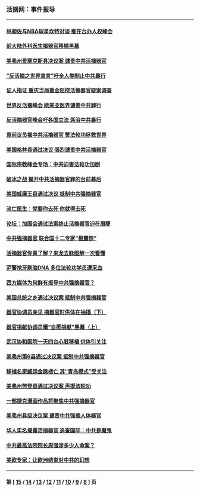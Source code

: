 ### 活摘网：事件报导
---
#### [林昶佐与NBA球星坎特对谈 推在台办人权峰会](../../pages/nf5877/n13414467.md?12110430) 
#### [前大陆外科医生揭器官移植黑幕](../../pages/nf5877/n13401416.md?12110430) 
#### [美弗州爱塞克斯县决议案 谴责中共活摘器官](../../pages/nf5877/n13320919.md?12110430) 
#### [“反活摘之世界宣言”吁全人类制止中共暴行](../../pages/nf5877/n13259730.md?12110430) 
#### [证人指证 重庆当局重金阻挠活摘器官疑案调查](../../pages/nf5877/n13259127.md?12110430) 
#### [世界反活摘峰会 欧美亚医界谴责中共罪行](../../pages/nf5877/n13253550.md?12110430) 
#### [反活摘器官峰会吁各国立法 惩治中共暴行](../../pages/nf5877/n13245052.md?12110430) 
#### [意前议员揭中共活摘器官 赞法轮功拯救世界](../../pages/nf5877/n13203445.md?12110430) 
#### [美国格林县通过决议 强烈谴责中共活摘器官](../../pages/nf5877/n13119367.md?12110430) 
#### [国际宗教峰会专场：中共迫害法轮功加剧](../../pages/nf5877/n13088279.md?12110430) 
#### [破冰之战 揭开中共活摘器官罪的台前幕后](../../pages/nf5877/n13082457.md?12110430) 
#### [美国威廉王县通过决议 抵制中共强摘器官](../../pages/nf5877/n13056521.md?12110430) 
#### [流亡医生：党要你去死 你就得去死](../../pages/nf5877/n13052835.md?12110430) 
#### [论坛：加国会通过法案终止活摘器官迫在眉睫](../../pages/nf5877/n13029839.md?12110430) 
#### [中共强摘器官 联合国十二专家“极震惊”](../../pages/nf5877/n13024313.md?12110430) 
#### [活摘器官你真了解？来龙去脉图解一次看懂](../../pages/nf5877/n13013820.md?12110430) 
#### [沪警抢牙刷验DNA 多位法轮功学员遭采血](../../pages/nf5877/n12969218.md?12110430) 
#### [西方媒体为何鲜有报导中共强摘器官？](../../pages/nf5877/n12932034.md?12110430) 
#### [美国总统之乡通过决议案 抵制中共强摘器官](../../pages/nf5877/n12908242.md?12110430) 
#### [器官协调员亲见 摘器官时供体在抽搐（下）](../../pages/nf5877/n12898622.md?12110430) 
#### [器官捐献协调员曝“自愿捐献”黑幕（上）](../../pages/nf5877/n12878830.md?12110430) 
#### [武汉协和医院一天四台心脏移植 供体引关注](../../pages/nf5877/n12863175.md?12110430) 
#### [美弗州第6县通过决议案 抵制中共强摘器官](../../pages/nf5877/n12805218.md?12110430) 
#### [移植名家臧运金跳楼亡 其“青岛模式”受关注](../../pages/nf5877/n12803746.md?12110430) 
#### [美弗州劳登县通过决议案 声援法轮功](../../pages/nf5877/n12785715.md?12110430) 
#### [一部捷克漫画作品将聚焦中共强摘器官](../../pages/nf5877/n12785954.md?12110430) 
#### [美弗州县级决议案 谴责中共强摘人体器官](../../pages/nf5877/n12721290.md?12110430) 
#### [华人实名揭露活摘器官 追查国际：中共是魔鬼](../../pages/nf5877/n12691724.md?12110430) 
#### [中共最高法院院长周强涉多少人命案？](../../pages/nf5877/n12678074.md?12110430) 
#### [美欧专家：让欧洲结束对中共的幻想](../../pages/nf5877/n12652921.md?12110430) 

---
#### 第 [ [15](./15.md?12110430) / [14](./14.md?12110430) / [13](./13.md?12110430) / [12](./12.md?12110430) / [11](./11.md?12110430) / [10](./10.md?12110430) / [9](./9.md?12110430) / [8](./8.md?12110430) ] 页
